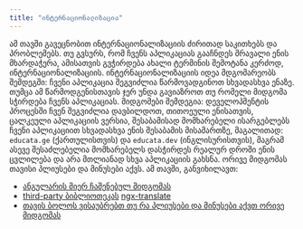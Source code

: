 ```yaml
---
title: "ინტერნაციონალიზაცია"
---
```


ამ თავში გავეცნობით ინტერნაციონალიზაციის ძირითად საკითხებს და პრობლემებს. თუ გვსურს, რომ ჩვენს აპლიკაციას გააჩნდეს
მრავალი ენის მხარდაჭერა, ამისათვის გვჭირდება ახალი ტერმინის შემოტანა კერძოდ, ინტერნაციონალიზაციის. ინტერნაციონალიზაციის
იდეა მდგომარეობს შემდეგში: ჩვენი აპლიკაცია შეგვიძლია წარმოვადგინოთ სხვადასხვა ენაზე. თუმცა ამ წარმოდგენისთავის ჯერ უნდა
გავიაზროთ თუ რომელი მიდგომა სჭირდება ჩვენს აპლიკაციას. მიდგომები შემდეგია: დეველოპმენტის პროცესში ჩვენ შეგვიძლია დავბილდოთ, თითოეული ენისათვის,
ცალკეული აპლიკაციის ვერსია, შესაბამისად მომხარებელი ისარგებლებს ჩვენი აპლიკაციით სხვადასხვა ენის შესაბამის მისამართზე, მაგალითად: `educata.ge` (ქართულისთვის) და `educata.dev` (ინგლისურისთვის), მაგრამ ასევე შესაძლებელია მომხარებელს დასჭირდეს რეალურ დროში ენის ცვლილება და არა მთლიანად სხვა აპლიკაციის გახსნა.
ორივე მიდგომას თავისი პლიუსები და მინუსები აქვს. ამ თავში, განვიხილავთ:

- [ანგულარის მიერ ჩაშენებულ მიდგომას](./angular-i18n.html)
- [third-party ბიბლიოთეკას](./ngx-translate.html) [ngx-translate](https://github.com/ngx-translate/core)
- [თავის ბოლოს ვისაუბრებთ თუ რა პლიუსები და მინუსები აქვთ ორივე მიდგომას](./summary.html)